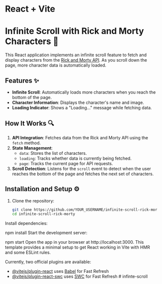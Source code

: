 # React + Vite
# Infinite Scroll with Rick and Morty Characters 🌌

This React application implements an infinite scroll feature to fetch and display characters from the [Rick and Morty API](https://rickandmortyapi.com/). As you scroll down the page, more character data is automatically loaded.

## Features ✨
- **Infinite Scroll**: Automatically loads more characters when you reach the bottom of the page.
- **Character Information**: Displays the character's name and image.
- **Loading Indicator**: Shows a "Loading..." message while fetching data.

## How It Works 🔍
1. **API Integration**: Fetches data from the Rick and Morty API using the `fetch` method.
2. **State Management**: 
   - `data`: Stores the list of characters.
   - `loading`: Tracks whether data is currently being fetched.
   - `page`: Tracks the current page for API requests.
3. **Scroll Detection**: Listens for the `scroll` event to detect when the user reaches the bottom of the page and fetches the next set of characters.

## Installation and Setup ⚙️
1. Clone the repository:
   ```bash
   git clone https://github.com/YOUR_USERNAME/infinite-scroll-rick-morty.git
   cd infinite-scroll-rick-morty
Install dependencies:

npm install
Start the development server:

npm start
Open the app in your browser at http://localhost:3000.
This template provides a minimal setup to get React working in Vite with HMR and some ESLint rules.

Currently, two official plugins are available:

- [@vitejs/plugin-react](https://github.com/vitejs/vite-plugin-react/blob/main/packages/plugin-react/README.md) uses [Babel](https://babeljs.io/) for Fast Refresh
- [@vitejs/plugin-react-swc](https://github.com/vitejs/vite-plugin-react-swc) uses [SWC](https://swc.rs/) for Fast Refresh
#   i n f i n t e - s c r o l l 
 
 
